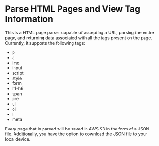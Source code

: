 # Parse HTML Pages and View Tag Information

This is a HTML page parser capable of accepting a URL, parsing the entire page, and returning data associated with all the tags present on the page. Currently, it supports the following tags:

- p
- a
- img   
- input 
- script
- style
- form
- h1-h6
- span
- pre 
- ul 
- ol 
- li 
- meta

Every page that is parsed will be saved in AWS S3 in the form of a JSON file. Additionally, you have the option to download the JSON file to your local device.
